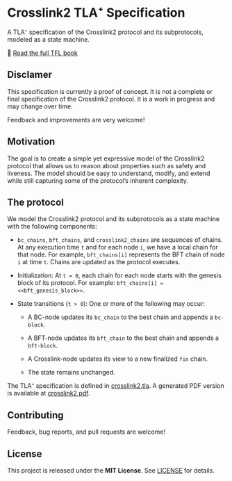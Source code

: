 # Crosslink2 TLA⁺ Specification

A TLA⁺ specification of the Crosslink2 protocol and its subprotocols, modeled as a state machine.

📖 [Read the full TFL book](https://electric-coin-company.github.io/tfl-book/)

## Disclamer

This specification is currently a proof of concept. It is not a complete or final specification of the Crosslink2 protocol. It is a work in progress and may change over time.

Feedback and improvements are very welcome!

## Motivation

The goal is to create a simple yet expressive model of the Crosslink2 protocol that allows us to reason about properties such as safety and liveness. The model should be easy to understand, modify, and extend while still capturing some of the protocol’s inherent complexity.

## The protocol

We model the Crosslink2 protocol and its subprotocols as a state machine with the following components:

- `bc_chains`, `bft_chains`, and `crosslink2_chains` are sequences of chains. At any execution time `t` and for each node `i`, we have a local chain for that node. For example, `bft_chains[i]` represents the BFT chain of node `i` at time `t`. Chains are updated as the protocol executes.

- Initialization: At `t = 0`, each chain for each node starts with the genesis block of its protocol. For example: `bft_chains[i] = <<bft_genesis_block>>`.

- State transitions (`t > 0`): One or more of the following may occur:

  - A BC-node updates its `bc_chain` to the best chain and appends a `bc-block`.

  - A BFT-node updates its `bft_chain` to the best chain and appends a `bft-block`.

  - A Crosslink-node updates its view to a new finalized `fin` chain.

  - The state remains unchanged.

The TLA⁺ specification is defined in [crosslink2.tla](crosslink2.tla).
A generated PDF version is available at [crosslink2.pdf](crosslink2.pdf).

## Contributing

Feedback, bug reports, and pull requests are welcome!  

## License

This project is released under the **MIT License**. See [LICENSE](LICENSE) for details.
